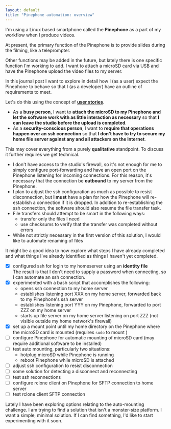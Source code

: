 ```yaml
---
layout: default
title: "Pinephone automation: overview"
---
```


I'm using a Linux based smartphone called the **Pinephone** as a part of my workflow when I produce videos.

At present, the primary function of the Pinephone is to provide slides during the filming, like a teleprompter.

Other functions may be added in the future, but lately there is one specific function I'm working to add.
I want to attach a microSD card via USB and have the Pinephone upload the video files to my server.

In this journal post I want to explore in detail how I (as a user) expect the Pinephone to behave so that I
(as a developer) have an outline of requirements to meet.

Let's do this using the concept of [**user stories**](https://www.atlassian.com/agile/project-management/user-stories).

* As a **busy person**, I want to **attach the microSD to my Pinephone and let the software work with
as little interaction as necessary** so that **I can leave the studio before the upload is completed**.
* As a **security-conscious person**, I want to **require that operations happen over an ssh connection** so that
**I don't have to try to secure my home file server against any and all attackers on the Internet**.

This may cover everything from a purely **qualitative** standpoint.  To discuss it further requires we get technical.

* I don't have access to the studio's firewall, so it's not enough for me to simply configure port-forwarding
  and have an open port on the Pinephone listening for incoming connections.
  For this reason, it's necessary that the connection be **outbound** to my server from the Pinephone.
* I plan to adjust the ssh configuration as much as possible to resist disconnection, but **I must** have
  a plan for how the Pinephone will re-establish a connection if it is dropped.
  In addition to re-establishing the ssh connection, the software should also resume the file transfer task.
* File transfers should attempt to be smart in the following ways:
  * transfer only the files I need
  * use checksums to verify that the transfer was completed without errors
* While not strictly necessary in the first version of this solution, I would like to automate renaming of files

It might be a good idea to now explore what steps I have already completed and what things I've already 
identified as things I haven't yet completed.

- [x] configured ssh for login to my homeserver using an **identity file**  
      The result is that I don't need to supply a password when connecting, so I can automate an ssh connection.
- [x] experimented with a bash script that accomplishes the following:
  * opens ssh connection to my home server
  * establishes listening port XXX on my home server, forwarded back to my Pinephone's ssh server
  * establishes listening port YYY on my Pinephone, forwarded to port ZZZ on my home server
  * starts up file server on my home server listening on port ZZZ (not visible outside my home network's firewall) 
- [x] set up a mount point until my home directory on the Pinephone where the microSD card is mounted (requires `sudo`
     to mount )
- [ ] configure Pinephone for automatic mounting of microSD card (may require additional software to be installed)
- [ ] test auto mounting, particularly two situations:
  * hotplug microSD while Pinephone is running
  * reboot Pinephone while microSD is attached
- [ ] adjust ssh configuration to resist disconnection
- [ ] some solution for detecting a disconnect and reconnecting
- [ ] test ssh reconnections
- [ ] configure rclone client on Pinephone for SFTP connection to home server
- [ ] test rclone client SFTP connection

Lately I have been exploring options relating to the auto-mounting challenge.  I am trying to find a solution
that isn't a monster-size platform.  I want a simple, minimal solution.  If I can find something, I'd like to start
experimenting with it soon.
